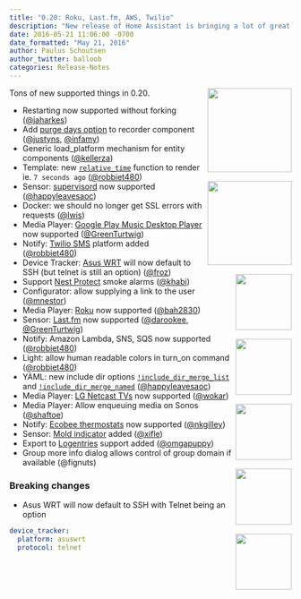 ```yaml
---
title: "0.20: Roku, Last.fm, AWS, Twilio"
description: "New release of Home Assistant is bringing a lot of great goodies for everyone. New media players, template optoins and a lot more."
date: 2016-05-21 11:06:00 -0700
date_formatted: "May 21, 2016"
author: Paulus Schoutsen
author_twitter: balloob
categories: Release-Notes
---
```


<img src='/images/supported_brands/roku.png' style='clear: right; margin-left: 5px; border:none; box-shadow: none; float: right; margin-bottom: 16px;' width='150' /><img src='/images/supported_brands/lastfm.png' style='clear: right; margin-left: 5px; border:none; box-shadow: none; float: right; margin-bottom: 16px;' width='150' /><img src='/images/supported_brands/gpmdp.png' style='clear: right; margin-left: 5px; border:none; box-shadow: none; float: right; margin-bottom: 16px;' width='100' /><img src='/images/supported_brands/twilio.png' style='clear: right; margin-left: 5px; border:none; box-shadow: none; float: right; margin-bottom: 16px;' width='100' /><img src='/images/supported_brands/aws_lambda.png' style='clear: right; margin-left: 5px; border:none; box-shadow: none; float: right; margin-bottom: 16px;' width='100' /><img src='/images/supported_brands/aws_sns.png' style='clear: right; margin-left: 5px; border:none; box-shadow: none; float: right; margin-bottom: 16px;' width='100' /><img src='/images/supported_brands/aws_sqs.png' style='clear: right; margin-left: 5px; border:none; box-shadow: none; float: right; margin-bottom: 16px;' width='100' />

Tons of new supported things in 0.20.

- Restarting now supported without forking ([@jaharkes])
- Add [purge days option] to recorder component ([@justyns], [@infamy])
- Generic load_platform mechanism for entity components ([@kellerza])
- Template: new [`relative_time`] function to render ie. `7 seconds ago` ([@robbiet480])
- Sensor: [supervisord] now supported ([@happyleavesaoc])
- Docker: we should no longer get SSL errors with requests ([@lwis])
- Media Player: [Google Play Music Desktop Player] now supported ([@GreenTurtwig])
- Notify: [Twilio SMS] platform added ([@robbiet480])
- Device Tracker: [Asus WRT] will now default to SSH (but telnet is still an option) ([@froz])
- Support [Nest Protect] smoke alarms ([@khabi])
- Configurator: allow supplying a link to the user ([@mnestor])
- Media Player: [Roku] now supported ([@bah2830])
- Sensor: [Last.fm] now supported ([@darookee], [@GreenTurtwig])
- Notify: Amazon Lambda, SNS, SQS now supported ([@robbiet480])
- Light: allow human readable colors in turn_on command ([@robbiet480])
- YAML: new include dir options [`!include_dir_merge_list`] and [`!include_dir_merge_named`] ([@happyleavesaoc])
- Media Player: [LG Netcast TVs] now supported ([@wokar])
- Media Player: Allow enqueuing media on Sonos ([@shaftoe])
- Notify: [Ecobee thermostats] now supported ([@nkgilley])
- Sensor: [Mold indicator] added ([@xifle])
- Export to [Logentries] support added ([@omgapuppy])
- Group more info dialog allows control of group domain if available (@fignuts)

### Breaking changes

- Asus WRT will now default to SSH with Telnet being an option

```yaml
device_tracker:
  platform: asuswrt
  protocol: telnet
```

[@bah2830]: https://github.com/bah2830
[@darookee]: https://github.com/darookee
[@froz]: https://github.com/froz
[@GreenTurtwig]: https://github.com/GreenTurtwig
[@happyleavesaoc]: https://github.com/happyleavesaoc
[@infamy]: https://github.com/infamy
[@jaharkes]: https://github.com/jaharkes
[@justyns]: https://github.com/justyns
[@kellerza]: https://github.com/kellerza
[@khabi]: https://github.com/khabi
[@lwis]: https://github.com/lwis
[@mnestor]: https://github.com/mnestor
[@nkgilley]: https://github.com/nkgilley
[@omgapuppy]: https://github.com/omgapuppy
[@robbiet480]: https://github.com/robbiet480
[@shaftoe]: https://github.com/shaftoe
[@wokar]: https://github.com/wokar
[@xifle]: https://github.com/xifle
[`!include_dir_merge_list`]: /topics/splitting_configuration/#advanced-usage
[`!include_dir_merge_named`]: /topics/splitting_configuration/#advanced-usage
[`relative_time`]: /topics/templating/#home-assistant-template-extensions
[Asus WRT]: /integrations/asuswrt
[Ecobee thermostats]: /integrations/ecobee
[Google Play Music Desktop Player]: /integrations/gpmdp
[LG Netcast TVs]: /integrations/lg_netcast
[Logentries]: /integrations/logentries/
[mold indicator]: /integrations/mold_indicator/
[Nest Protect]: /integrations/nest#sensor
[purge days option]: /integrations/recorder/
[Roku]: /integrations/roku#media-player
[supervisord]: /integrations/supervisord
[Twilio SMS]: /integrations/twilio_sms
[Last.fm]: /integrations/lastfm
